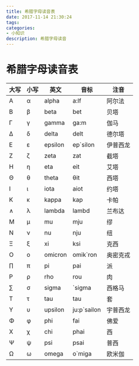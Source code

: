 ```yaml
---
title: 希腊字母读音表
date: 2017-11-14 21:30:24
tags:
categories:
- 小知识
description: 希腊字母读音
---
```


# 希腊字母读音表

|大写|小写|英文|音标|注音|
|-|-|-|-|-|
|Α|α|alpha|a:lf|阿尔法|
|Β|β|beta|bet|贝塔|
|Γ|γ|gamma|ga:m|伽马
|Δ|δ|delta|delt|德尔塔
|Ε|ε|epsilon|ep`silon|伊普西龙
|Ζ|ζ|zeta|zat|截塔
|Η|η|eta|eit|艾塔
|Θ|θ|theta|θit|西塔
|Ι|ι|iota|aiot|约塔
|Κ|κ|kappa|kap|卡帕
|∧|λ|lambda|lambd|兰布达
|Μ|μ|mu|mju|缪
|Ν|ν|nu|nju|纽
|Ξ|ξ|xi|ksi|克西
|Ο|ο|omicron|omik`ron|奥密克戎
|∏|π|pi|pai|派
|Ρ|ρ|rho|rou|肉
|∑|σ|sigma|`sigma|西格马
|Τ|τ|tau|tau|套
|Υ|υ|upsilon|ju:p`sailon|宇普西龙
|Φ|φ|phi|fai|佛爱
|Χ|χ|chi|phai|西
|Ψ|ψ|psi|psai|普西
|Ω|ω|omega|o`miga|欧米伽
